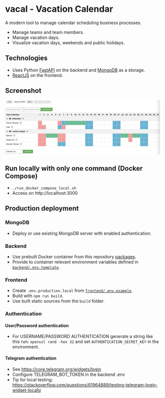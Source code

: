 # vacal - Vacation Calendar

A modern tool to manage calendar scheduling business processes.

* Manage teams and team members.
* Manage vacation days.
* Visualize vacation days, weekends and public holidays.

## Technologies
* Uses Python [FastAPI](https://github.com/tiangolo/fastapi) on the backend and [MongoDB](https://github.com/mongodb/mongo) as a storage.
* [ReactJS](https://github.com/facebook/react) on the frontend.

## Screenshot
![Screenshot.png](Screenshot.png)

## Run locally with only one command (Docker Compose)
* `./run_docker_compose_local.sh`
* Access on http://localhost:3000

## Production deployment
### MongoDB
* Deploy or use existing MongoDB server with enabled authentication. 
### Backend
* Use prebuilt Docker container from this repository [packages](https://github.com/larinam/vacal/pkgs/container/vacal).
* Provide to container relevant environment variables defined in [`backend/.env.template`](https://github.com/larinam/vacal/blob/main/backend/.env.template). 
### Frontend
* Create `.env.production.local` from [`frontend/.env.example`](https://github.com/larinam/vacal/blob/main/frontend/.env.example). 
* Build with `npm run build`. 
* Use built static sources from the `build` folder.
### Authentication
#### User/Password authentication
* For USERNAME/PASSWORD AUTHENTICATION generate a string like this run: `openssl rand -hex 32` and set `AUTHENTICATION_SECRET_KEY` in the environment.
#### Telegram authentication
* See https://core.telegram.org/widgets/login
* Configure TELEGRAM_BOT_TOKEN in the backend .env
* Tip for local testing: https://stackoverflow.com/questions/61964889/testing-telegram-login-widget-locally